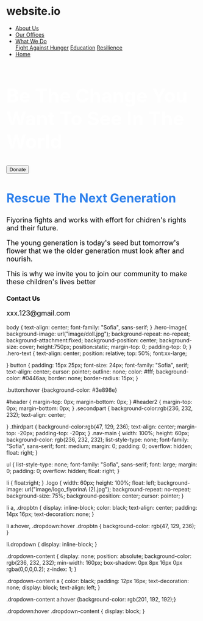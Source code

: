 # website.io
<!DOCTYPE html>
<html>
<head>
    <meta charset="utf-8">
    <link rel="stylesheet" href="https://fonts.googleapis.com/css?family=Sofia">
    <link rel="stylesheet" href="newstyle.css">
    <title>Fiyorina</title>
<style>
   
</style>
</head>
<body>
    <nav class="nav-main">
        <div class="logo"></div>
    
<ul>
  <li><a href="about_us.html">About Us</a></li>
  <li><a href="our_offices.html">Our Offices</a></li>
  
  <li class="dropdown">
    <a href="javascript:void(0)" class="dropbtn">What We Do</a>
    <div class="dropdown-content">
      <a href="fight-against-hunger.html">Fight Against Hunger</a>
      <a href="education.html">Education</a>
      <a href="resilience.html">Resilience</a>
    </div>
    <li><a href="newstyle.html">Home</a></li>
  </li>
</ul>
    </nav>
<div class="hero-image">
    <div class="hero-text">
        <h1 id="header" style="color: white;font-size:50px;">Be The Change You Want To See In The World</h1>
        <button class="button">Donate</button>
    </div>
</div>
<div class="secondpart">
    <h2 id="header" style="color: rgb(47, 129, 236);font-size: xx-large;">Rescue The Next Generation</h2>
    <p style="color: black;font-size: large;">
        Fiyorina fights and works with effort for chidren's rights and their future.</p> 
    <p style="color: black;font-size: large;">
        The young generation is today's seed but tomorrow's flower that we the older generation must look after and nourish.</p> 
    <p style="color: black;font-size: large;">
        This is why we invite you to join our community to make these children's lives better</p>
</div>
<section class="thirdpart">
    <h3 id="header2" style="color: black;">Contact Us</h3>
    <p style="color: black;font-size: large;">
        xxx.123@gmail.com</p>
</section>


</body>
</html>
body {
    text-align: center;
    font-family: "Sofia", sans-serif;
}
.hero-image{
    background-image: url("image/doll.jpg");
    background-repeat: no-repeat;
    background-attachment:fixed;
    background-position: center;
    background-size: cover;
    height:750px;
    position:static;
    margin-top: 0;
    padding-top: 0;
}
.hero-text {
    text-align: center;
    position: relative;
    top: 50%;
    font:xx-large;
    
}
button {
    padding: 15px 25px;
    font-size: 24px;
    font-family: "Sofia", serif;
    text-align: center;
    cursor: pointer;
    outline: none;
    color: #fff;
    background-color: #0446aa;
    border: none;
    border-radius: 15px;
}

.button:hover {background-color: #3e898e}



#header {
    margin-top: 0px;
    margin-bottom: 0px;
}
#header2 {
    margin-top: 0px;
    margin-bottom: 0px;
}
.secondpart {
    background-color:rgb(236, 232, 232);
    text-align: center;
    
}
.thirdpart {
    background-color:rgb(47, 129, 236);
    text-align: center;
    margin-top: -20px;
    padding-top: -20px;
}
.nav-main {
    width: 100%;
    height: 60px;
    background-color: rgb(236, 232, 232);
    list-style-type: none;
    font-family: "Sofia", sans-serif;
    font: medium;
    margin: 0;
    padding: 0;
    overflow: hidden;
    float: right;
}


ul {
list-style-type: none;
font-family: "Sofia", sans-serif;
font: large;
margin: 0;
padding: 0;
overflow: hidden;
float: right;
}

li {
float:right;
}
.logo {
    width: 60px;
    height: 100%;
    float: left;
    background-image: url("image/logo_fiyorina\ \(2\).jpg");
    background-repeat: no-repeat;
    background-size: 75%;
    background-position: center;
    cursor: pointer;
}

li a, .dropbtn {
display: inline-block;
color: black;
text-align: center;
padding: 14px 16px;
text-decoration: none;
}

li a:hover, .dropdown:hover .dropbtn {
background-color: rgb(47, 129, 236);
}

li.dropdown {
display: inline-block;
}

.dropdown-content {
display: none;
position: absolute;
background-color: rgb(236, 232, 232);
min-width: 160px;
box-shadow: 0px 8px 16px 0px rgba(0,0,0,0.2);
z-index: 1;
}

.dropdown-content a {
color: black;
padding: 12px 16px;
text-decoration: none;
display: block;
text-align: left;
}

.dropdown-content a:hover {background-color: rgb(201, 192, 192);}

.dropdown:hover .dropdown-content {
display: block;
}

